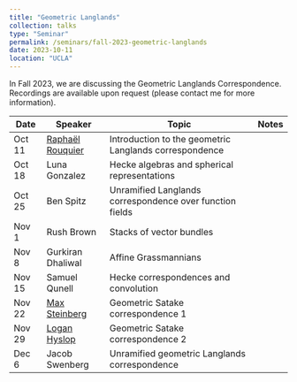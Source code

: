 ```yaml
---
title: "Geometric Langlands"
collection: talks
type: "Seminar"
permalink: /seminars/fall-2023-geometric-langlands
date: 2023-10-11
location: "UCLA"
---
```


In Fall 2023, we are discussing the Geometric Langlands Correspondence. Recordings are available upon request (please contact me for more information).


| Date   | Speaker                                                  | Topic                                                    | Notes |
|--------|----------------------------------------------------------|----------------------------------------------------------|-------|
| Oct 11 | [Raphaël Rouquier](https://www.math.ucla.edu/~rouquier/) | Introduction to the geometric Langlands correspondence   |       |
| Oct 18 | Luna Gonzalez                                            | Hecke algebras and spherical representations             |       |
| Oct 25 | Ben Spitz                                                | Unramified Langlands correspondence over function fields |       |
| Nov 1  | Rush Brown                                               | Stacks of vector bundles                                 |       |
| Nov 8  | Gurkiran Dhaliwal                                        | Affine Grassmannians                                     |       |
| Nov 15 | Samuel Qunell                                            | Hecke correspondences and convolution                    |       |
| Nov 22 | [Max Steinberg](https://max.steinbergfour.com)           | Geometric Satake correspondence 1                        |       |
| Nov 29 | [Logan Hyslop](https://loganhyslop.github.io/)           | Geometric Satake correspondence 2                        |       |
| Dec 6  | Jacob Swenberg                                           | Unramified geometric Langlands correspondence            |       |